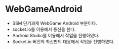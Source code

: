 # WebGameAndroid
* SSM 단기과제 WebGame Android 부분이다.
* socket.io를 이용해서 통신을 한다.
* Android Studio를 이용해서 작업을 진행하였다.
* Socket.io 버전의 최신판의 대응해서 작업을 진행하였다.
